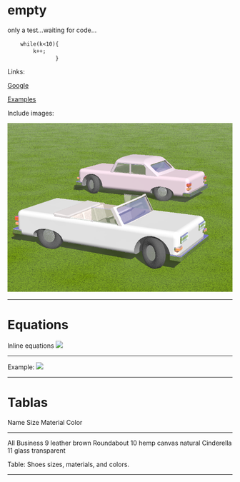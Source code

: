 # empty
only a test...waiting for code...

``` [c] 
    while(k<10){
        k++;
               }
```

Links:

[Google](http://www.google.com "search")

[Examples](./useful_commands.html "useful commands examples")

Include images:

![render from pov (caption).](./car.png "car")

***

Equations
=========

Inline equations <img src="https://render.githubusercontent.com/render/math?math=I = \int \rho R^{2} dV">

***

Example: 
<dev align="center"><img src="https://render.githubusercontent.com/render/math?math=E = m c^2">

***

Tablas
======


Name           Size  Material      Color
------------- -----  ------------  ------------
All Business      9  leather       brown
Roundabout       10  hemp canvas   natural
Cinderella       11  glass         transparent

Table: Shoes sizes, materials, and colors.

***
